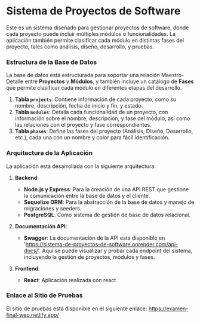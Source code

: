 # Sistema de Proyectos de Software

Este es un sistema diseñado para gestionar proyectos de software, donde cada proyecto puede incluir múltiples módulos o funcionalidades. La aplicación también permite clasificar cada módulo en distintas fases del proyecto, tales como análisis, diseño, desarrollo, y pruebas.

### Estructura de la Base de Datos

La base de datos está estructurada para soportar una relación Maestro-Detalle entre **Proyectos** y **Módulos**, y también incluye un catálogo de **Fases** que permite clasificar cada módulo en diferentes etapas del desarrollo.

1. **Tabla `projects`**: Contiene información de cada proyecto, como su nombre, descripción, fecha de inicio y fin, y estado.
2. **Tabla `modules`**: Detalla cada funcionalidad de un proyecto, con información sobre el nombre, descripción, y fase del módulo, así como las relaciones con el proyecto y fase correspondientes.
3. **Tabla `phases`**: Define las fases del proyecto (Análisis, Diseño, Desarrollo, etc.), cada una con un nombre y color para fácil identificación.

### Arquitectura de la Aplicación

La aplicación está desarrollada con la siguiente arquitectura:

1. **Backend**:
   - **Node.js y Express**: Para la creación de una API REST que gestione la comunicación entre la base de datos y el cliente.
   - **Sequelize ORM**: Para la abstracción de la base de datos y manejo de migraciones y seeders.
   - **PostgreSQL**: Como sistema de gestión de base de datos relacional.

2. **Documentación API**:
   - **Swagger**: La documentación de la API está disponible en 'https://sistema-de-proyectos-de-software.onrender.com/api-docs/'. Aquí se puede visualizar y probar cada endpoint del sistema, incluyendo la gestión de proyectos, módulos y fases.

3. **Frontend**:
   - **React**: Aplicación realizada con react

### Enlace al Sitio de Pruebas

El sitio de pruebas está disponible en el siguiente enlace:
https://examen-final-wep.netlify.app/

